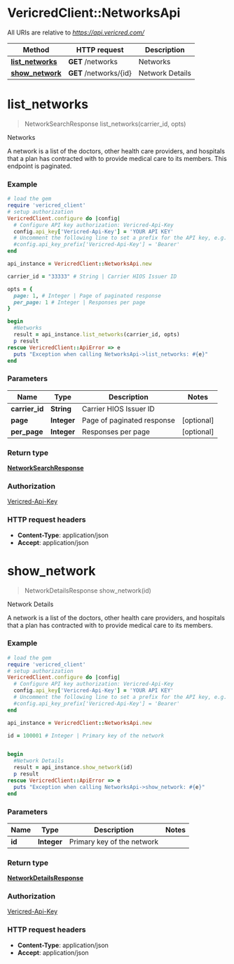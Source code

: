 # VericredClient::NetworksApi

All URIs are relative to *https://api.vericred.com/*

Method | HTTP request | Description
------------- | ------------- | -------------
[**list_networks**](NetworksApi.md#list_networks) | **GET** /networks | Networks
[**show_network**](NetworksApi.md#show_network) | **GET** /networks/{id} | Network Details


# **list_networks**
> NetworkSearchResponse list_networks(carrier_id, opts)

Networks

A network is a list of the doctors, other health care providers, and hospitals that a plan has contracted with to provide medical care to its members. This endpoint is paginated.

### Example
```ruby
# load the gem
require 'vericred_client'
# setup authorization
VericredClient.configure do |config|
  # Configure API key authorization: Vericred-Api-Key
  config.api_key['Vericred-Api-Key'] = 'YOUR API KEY'
  # Uncomment the following line to set a prefix for the API key, e.g. 'Bearer' (defaults to nil)
  #config.api_key_prefix['Vericred-Api-Key'] = 'Bearer'
end

api_instance = VericredClient::NetworksApi.new

carrier_id = "33333" # String | Carrier HIOS Issuer ID

opts = { 
  page: 1, # Integer | Page of paginated response
  per_page: 1 # Integer | Responses per page
}

begin
  #Networks
  result = api_instance.list_networks(carrier_id, opts)
  p result
rescue VericredClient::ApiError => e
  puts "Exception when calling NetworksApi->list_networks: #{e}"
end
```

### Parameters

Name | Type | Description  | Notes
------------- | ------------- | ------------- | -------------
 **carrier_id** | **String**| Carrier HIOS Issuer ID | 
 **page** | **Integer**| Page of paginated response | [optional] 
 **per_page** | **Integer**| Responses per page | [optional] 

### Return type

[**NetworkSearchResponse**](NetworkSearchResponse.md)

### Authorization

[Vericred-Api-Key](../README.md#Vericred-Api-Key)

### HTTP request headers

 - **Content-Type**: application/json
 - **Accept**: application/json



# **show_network**
> NetworkDetailsResponse show_network(id)

Network Details

A network is a list of the doctors, other health care providers, and hospitals that a plan has contracted with to provide medical care to its members.

### Example
```ruby
# load the gem
require 'vericred_client'
# setup authorization
VericredClient.configure do |config|
  # Configure API key authorization: Vericred-Api-Key
  config.api_key['Vericred-Api-Key'] = 'YOUR API KEY'
  # Uncomment the following line to set a prefix for the API key, e.g. 'Bearer' (defaults to nil)
  #config.api_key_prefix['Vericred-Api-Key'] = 'Bearer'
end

api_instance = VericredClient::NetworksApi.new

id = 100001 # Integer | Primary key of the network


begin
  #Network Details
  result = api_instance.show_network(id)
  p result
rescue VericredClient::ApiError => e
  puts "Exception when calling NetworksApi->show_network: #{e}"
end
```

### Parameters

Name | Type | Description  | Notes
------------- | ------------- | ------------- | -------------
 **id** | **Integer**| Primary key of the network | 

### Return type

[**NetworkDetailsResponse**](NetworkDetailsResponse.md)

### Authorization

[Vericred-Api-Key](../README.md#Vericred-Api-Key)

### HTTP request headers

 - **Content-Type**: application/json
 - **Accept**: application/json



